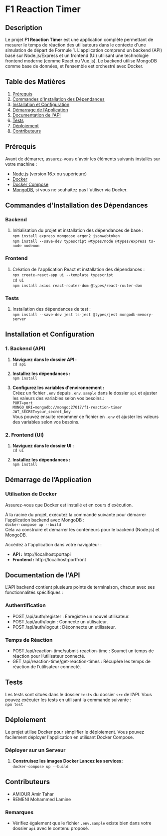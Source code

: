 # F1 Reaction Timer

## **Description**

Le projet **F1 Reaction Timer** est une application complète permettant de mesurer le temps de réaction des utilisateurs dans le contexte d'une simulation de départ de Formule 1. L'application comprend un backend (API) basé sur Node.js/Express et un frontend (UI) utilisant une technologie frontend moderne (comme React ou Vue.js). Le backend utilise MongoDB comme base de données, et l’ensemble est orchestré avec Docker.

## **Table des Matières**

1. [Prérequis](#prérequis)
2. [Commandes d'Installation des Dépendances](#commandes-dinstallation-des-dépendances)
3. [Installation et Configuration](#installation-et-configuration)
4. [Démarrage de l’Application](#démarrage-de-lapplication)
5. [Documentation de l'API](#documentation-de-lapi)
6. [Tests](#tests)
7. [Déploiement](#déploiement)
8. [Contributeurs](#contributeurs)

## **Prérequis**

Avant de démarrer, assurez-vous d'avoir les éléments suivants installés sur votre machine :

- [Node.js](https://nodejs.org/) (version 16.x ou supérieure)
- [Docker](https://www.docker.com/)
- [Docker Compose](https://docs.docker.com/compose/)
- [MongoDB](https://www.mongodb.com/), si vous ne souhaitez pas l'utiliser via Docker.

## **Commandes d'Installation des Dépendances**

### **Backend**

1. Initialisation du projet et installation des dépendances de base :  
   `npm install express mongoose argon2 jsonwebtoken`  
   `npm install --save-dev typescript @types/node @types/express ts-node nodemon`

### **Frontend**

1. Création de l'application React et installation des dépendances :  
   `npx create-react-app ui --template typescript`  
   `cd ui`  
   `npm install axios react-router-dom @types/react-router-dom`

### **Tests**

1. Installation des dépendances de test :  
   `npm install --save-dev jest ts-jest @types/jest mongodb-memory-server`

## **Installation et Configuration**

### **1. Backend (API)**

1. **Naviguez dans le dossier API :**  
   `cd api`

2. **Installez les dépendances :**  
   `npm install`

3. **Configurez les variables d'environnement :**  
   Créez un fichier `.env` depuis `.env.sample` dans le dossier `api` et ajuster les valeurs des variables selon vos besoins.:  
   `PORT=port`  
   `MONGO_URI=mongodb://mongo:27017/f1-reaction-timer`  
   `JWT_SECRET=your_secret_key`  
   Vous pouvez ensuite renommer ce fichier en `.env` et ajuster les valeurs des variables selon vos besoins.

### **2. Frontend (UI)**

1. **Naviguez dans le dossier UI :**  
   `cd ui`

2. **Installez les dépendances :**  
   `npm install`

## **Démarrage de l’Application**

### **Utilisation de Docker**

Assurez-vous que Docker est installé et en cours d'exécution.

À la racine du projet, exécutez la commande suivante pour démarrer l'application backend avec MongoDB :  
`docker-compose up --build`  
Cela va construire et démarrer les conteneurs pour le backend (Node.js) et MongoDB.

Accédez à l'application dans votre navigateur :

- **API :** http://localhost:portapi
- **Frontend :** http://localhost:portfront

## **Documentation de l'API**

L'API backend contient plusieurs points de terminaison, chacun avec ses fonctionnalités spécifiques :

### **Authentification**
- POST /api/auth/register : Enregistre un nouvel utilisateur.
- POST /api/auth/login : Connecte un utilisateur.
- POST /api/auth/logout : Déconnecte un utilisateur.

### **Temps de Réaction**
- POST /api/reaction-time/submit-reaction-time : Soumet un temps de réaction pour l’utilisateur connecté.
- GET /api/reaction-time/get-reaction-times : Récupère les temps de réaction de l’utilisateur connecté.

## **Tests**

Les tests sont situés dans le dossier `tests` du dossier `src` de l’API. Vous pouvez exécuter les tests en utilisant la commande suivante :  
`npm test`

## **Déploiement**

Le projet utilise Docker pour simplifier le déploiement. Vous pouvez facilement déployer l'application en utilisant Docker Compose.

### **Déployer sur un Serveur**
1. **Construisez les images Docker Lancez les services:**  
   `docker-compose up --build`
## **Contributeurs**

- AMIOUR Amir Tahar 
- REMENI Mohammed Lamine 

### Remarques
- Vérifiez également que le fichier `.env.sample` existe bien dans votre dossier `api` avec le contenu proposé.
